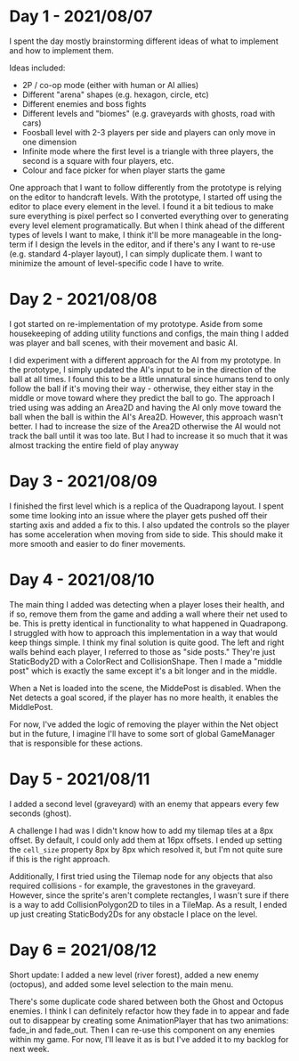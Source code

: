 # Day 1 - 2021/08/07
I spent the day mostly brainstorming different ideas of what to implement and how to implement them.

Ideas included:
- 2P / co-op mode (either with human or AI allies)
- Different "arena" shapes (e.g. hexagon, circle, etc)
- Different enemies and boss fights
- Different levels and "biomes" (e.g. graveyards with ghosts, road with cars)
- Foosball level with 2-3 players per side and players can only move in one dimension
- Infinite mode where the first level is a triangle with three players, the second is a square with four players, etc.
- Colour and face picker for when player starts the game

One approach that I want to follow differently from the prototype is relying on the editor to handcraft levels. With the prototype, I started off using the editor to place every element in the level. I found it a bit tedious to make sure everything is pixel perfect so I converted everything over to generating every level element programatically. But when I think ahead of the different types of levels I want to make, I think it'll be more manageable in the long-term if I design the levels in the editor, and if there's any I want to re-use (e.g. standard 4-player layout), I can simply duplicate them. I want to minimize the amount of level-specific code I have to write.

# Day 2 - 2021/08/08
I got started on re-implementation of my prototype. Aside from some housekeeping of adding utility functions and configs, the main thing I added was player and ball scenes, with their movement and basic AI.

I did experiment with a different approach for the AI from my prototype. In the prototype, I simply updated the AI's input to be in the direction of the ball at all times. I found this to be a little unnatural since humans tend to only follow the ball if it's moving their way - otherwise, they either stay in the middle or move toward where they predict the ball to go. The approach I tried using was adding an Area2D and having the AI only move toward the ball when the ball is within the AI's Area2D. However, this approach wasn't better. I had to increase the size of the Area2D otherwise the AI would not track the ball until it was too late. But I had to increase it so much that it was almost tracking the entire field of play anyway

# Day 3 - 2021/08/09
I finished the first level which is a replica of the Quadrapong layout. I spent some time looking into an issue where the player gets pushed off their starting axis and added a fix to this. I also updated the controls so the player has some acceleration when moving from side to side. This should make it more smooth and easier to do finer movements.

# Day 4 - 2021/08/10
The main thing I added was detecting when a player loses their health, and if so, remove them from the game and adding a wall where their net used to be. This is pretty identical in functionality to what happened in Quadrapong. I struggled with how to approach this implementation in a way that would keep things simple. I think my final solution is quite good. The left and right walls behind each player, I referred to those as "side posts." They're just StaticBody2D with a ColorRect and CollisionShape. Then I made a "middle post" which is exactly the same except it's a bit longer and in the middle.

When a Net is loaded into the scene, the MiddePost is disabled. When the Net detects a goal scored, if the player has no more health, it enables the MiddlePost.

For now, I've added the logic of removing the player within the Net object but in the future, I imagine I'll have to some sort of global GameManager that is responsible for these actions.

# Day 5 - 2021/08/11
I added a second level (graveyard) with an enemy that appears every few seconds (ghost).

A challenge I had was I didn't know how to add my tilemap tiles at a 8px offset. By default, I could only add them at 16px offsets.  I ended up setting the `cell_size` property 8px by 8px which resolved it, but I'm not quite sure if this is the right approach.

Additionally, I first tried using the Tilemap node for any objects that also required collisions - for example, the gravestones in the graveyard. However, since the sprite's aren't complete rectangles, I wasn't sure if there is a way to add CollisionPolygon2D to tiles in a TileMap. As a result, I ended up just creating StaticBody2Ds for any obstacle I place on the level.

# Day 6 = 2021/08/12
Short update: I added a new level (river forest), added a new enemy (octopus), and added some level selection to the main menu.

There's some duplicate code shared between both the Ghost and Octopus enemies. I think I can definitely refactor how they fade in to appear and fade out to disappear by creating some AnimationPlayer that has two animations: fade_in and fade_out. Then I can re-use this component on any enemies within my game. For now, I'll leave it as is but I've added it to my backlog for next week.
